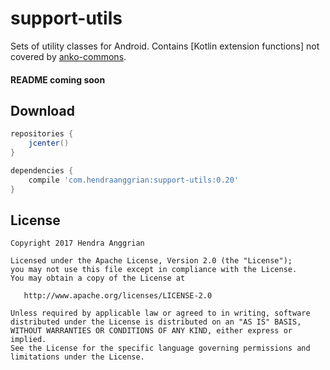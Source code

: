 support-utils
=============
Sets of utility classes for Android.
Contains [Kotlin extension functions] not covered by [anko-commons].

#### README coming soon

Download
--------
```gradle
repositories {
    jcenter()
}

dependencies {
    compile 'com.hendraanggrian:support-utils:0.20'
}
```

License
-------
    Copyright 2017 Hendra Anggrian

    Licensed under the Apache License, Version 2.0 (the "License");
    you may not use this file except in compliance with the License.
    You may obtain a copy of the License at

       http://www.apache.org/licenses/LICENSE-2.0

    Unless required by applicable law or agreed to in writing, software
    distributed under the License is distributed on an "AS IS" BASIS,
    WITHOUT WARRANTIES OR CONDITIONS OF ANY KIND, either express or implied.
    See the License for the specific language governing permissions and
    limitations under the License.

[extension functions]: https://kotlinlang.org/docs/reference/extensions.html
[anko-commons]: https://github.com/Kotlin/anko
